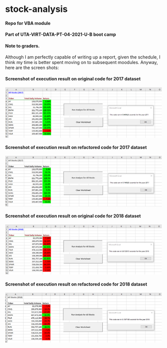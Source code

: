 # stock-analysis

#### Repo for VBA module

#### Part of UTA-VIRT-DATA-PT-04-2021-U-B boot camp

#### Note to graders. 

Although I am perfectly capable of writing up a report, given the schedule, I think my time is better spent moving on to subsequent moodules.  Anyway, here are the screen shots:

#### Screenshot of execution result on original code for 2017 dataset

![Screenshot of execution result on original code for 2017 dataset](Resources/2017_Screenshot_2021-05-09_113520.png)

#### Screenshot of execution result on refactored code for 2017 dataset

![Screenshot of execution result on refactored code for 2017 dataset](Resources/2017_Refactored_Screenshot_2021-05-09_112518.png)

#### Screenshot of execution result on original code for 2018 dataset

![Screenshot of execution result on original code for 2018 dataset](Resources/2018_Screenshot_2021-05-09_115822.png)

#### Screenshot of execution result on refactored code for 2018 dataset

![Screenshot of execution result on refactored code for 2018 dataset](Resources/2018_Refactored_Screenshot_2021-05-09_112815.png)


